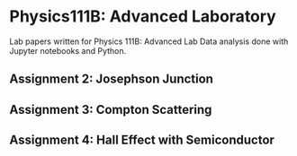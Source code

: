 # Physics111B: Advanced Laboratory
Lab papers written for Physics 111B:  Advanced Lab
Data analysis done with Jupyter notebooks and Python. 
## Assignment 2: Josephson Junction
## Assignment 3: Compton Scattering
## Assignment 4: Hall Effect with Semiconductor
